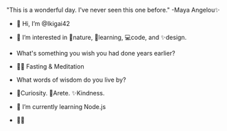 "This is a wonderful day. I've never seen this one before." -Maya Angelou✨
- 👋 Hi, I’m @Ikigai42

- 👀 I’m interested in 🌲nature, 🧠learning, 💻code, and ✨design. 

- What's something you wish you had done years earlier?
- 🧘‍♂️ Fasting & Meditation

- What words of wisdom do you live by?
- 👀Curiosity. 💪Arete. ✨Kindness. 

- 🌱 I’m currently learning Node.js

- 🖖😎

<!---
Ikigai42/Ikigai42 is a ✨ special ✨ repository because its `README.md` (this file) appears on your GitHub profile.
You can click the Preview link to take a look at your changes.
--->
